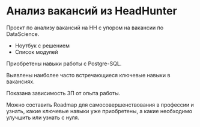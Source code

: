 # Анализ вакансий из HeadHunter

Проект по анализу вакансий на HH с упором на вакансии по DataScience.

 * <a hreh="">Ноутбук с решением</a>
 * <a hreh="">Список модулей</a>

Приобретены навыки работы с Postgre-SQL.

Выявлены наиболее часто встречающиеся ключевые навыки в вакансиях.

Показана зависимость ЗП от опыта работы.

Можно составить Roadmap для самосовершенствования в профессии и узнать, какие ключевые навыки уже приобретены, а какие необходимо улучшить или узнать с нуля.